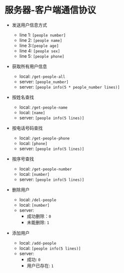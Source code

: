 # 服务器-客户端通信协议

- 发送用户信息方式
  - line 1: `[people number]`
  - line 2: `[people name]`
  - line 3:`[people age]`
  - line 4: `[people sex]`
  - line 5: `[people phone]`

- 获取所有用户信息
  - local: `/get-people-all`
  - server: `[people_number]`
  - server: `[people info(5 * people_number lines)]`
 - 按姓名查找
   - local: `/get-people-name`
   - local: `[name]`
   - server: `[people info(5 lines)]`
 - 按电话号码查找
   - local: `/get-people-phone`
   - local: `[phone]`
   - server: `[people info(5 lines)]`
 - 按序号查找
   - local: `/get-people-number`
   - local: `[number]`
   - server: `[people info(5 lines)]`
 - 删除用户
   - local: `/del-people`
   - local: `[number]`
   - server:
     - 成功删除：`0`
     - 未能删除: `1`
 - 添加用户
   - local: `/add-people`
   - local: `[people info(5 lines)]`
   - server:
     - 成功: `0`
     - 用户已存在: `1`